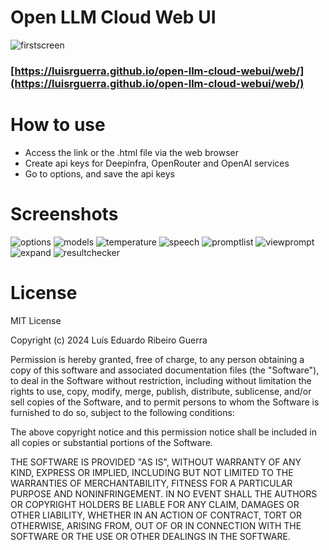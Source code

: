 # Open LLM Cloud Web UI
![firstscreen](https://github.com/luisrguerra/open-llm-cloud-webui/assets/31783838/cbbe446f-a7d4-4341-ad6e-2477c5e81562)
### [https://luisrguerra.github.io/open-llm-cloud-webui/web/](https://luisrguerra.github.io/open-llm-cloud-webui/web/)

# How to use
- Access the link or the .html file via the web browser
- Create api keys for Deepinfra, OpenRouter and OpenAI services
- Go to options, and save the api keys

# Screenshots
![options](https://github.com/luisrguerra/open-llm-cloud-webui/assets/31783838/92b0faee-bbe8-4507-a37f-00afe6c37b62)
![models](https://github.com/luisrguerra/open-llm-cloud-webui/assets/31783838/53bb9805-7528-4507-90e7-90b117c62404)
![temperature](https://github.com/luisrguerra/open-llm-cloud-webui/assets/31783838/f045b7ef-81f8-46ae-bcfe-522cd415bd68)
![speech](https://github.com/luisrguerra/open-llm-cloud-webui/assets/31783838/fca433f8-4a1e-4ab5-80b5-e4fea423053d)
![promptlist](https://github.com/luisrguerra/open-llm-cloud-webui/assets/31783838/6fc0dc50-93ed-4cc3-89dc-8be808c9d2ba)
![viewprompt](https://github.com/luisrguerra/open-llm-cloud-webui/assets/31783838/0c796347-ae17-49e9-af43-416284ba4929)
![expand](https://github.com/luisrguerra/open-llm-cloud-webui/assets/31783838/e8ceb130-f0ed-4c0d-9cfe-9e50261f080d)
![resultchecker](https://github.com/luisrguerra/open-llm-cloud-webui/assets/31783838/1e734987-32a0-45e6-8a8e-311cf2858357)

# License

MIT License

Copyright (c) 2024 Luís Eduardo Ribeiro Guerra

Permission is hereby granted, free of charge, to any person obtaining a copy
of this software and associated documentation files (the "Software"), to deal
in the Software without restriction, including without limitation the rights
to use, copy, modify, merge, publish, distribute, sublicense, and/or sell
copies of the Software, and to permit persons to whom the Software is
furnished to do so, subject to the following conditions:

The above copyright notice and this permission notice shall be included in all
copies or substantial portions of the Software.

THE SOFTWARE IS PROVIDED "AS IS", WITHOUT WARRANTY OF ANY KIND, EXPRESS OR
IMPLIED, INCLUDING BUT NOT LIMITED TO THE WARRANTIES OF MERCHANTABILITY,
FITNESS FOR A PARTICULAR PURPOSE AND NONINFRINGEMENT. IN NO EVENT SHALL THE
AUTHORS OR COPYRIGHT HOLDERS BE LIABLE FOR ANY CLAIM, DAMAGES OR OTHER
LIABILITY, WHETHER IN AN ACTION OF CONTRACT, TORT OR OTHERWISE, ARISING FROM,
OUT OF OR IN CONNECTION WITH THE SOFTWARE OR THE USE OR OTHER DEALINGS IN THE
SOFTWARE.

